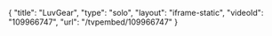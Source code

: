 {
    "title": "LuvGear",
    "type": "solo",
    "layout": "iframe-static",
    "videoId": "109966747",
    "url": "\/tvpembed\/109966747"
}